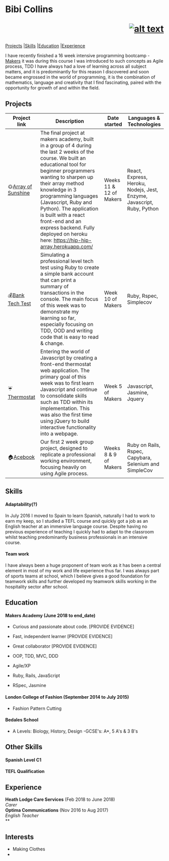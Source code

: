 # Bibi Collins  <p align="right">[![alt text][1.1]][1]</p>
 [Projects](#projects) |[Skills](#skills) |[Education](#education) |[Experience](#experience)


[1.1]: https://imgur.com/CIIhdq0.png

[1]: https://www.linkedin.com/in/bibi-collins-a51b48136/

I have recently finished a 16 week intensive programming bootcamp - [Makers](https://makers.tech/) it was during this course I was introduced to such concepts as Agile process, TDD
I have always had a love of learning across all subject matters, and it is predominantly for this reason I discovered and soon became engrossed in the world of programming, it is the combination of mathematics, language and creativity that I find fascinating, paired with the opportunity for growth of and within the field.

## Projects
| Project link | Description | Date started | Languages & Technologies | 
|--------------|-------------|--------------|--------------------------|
| :sun_with_face:[Array of Sunshine](https://github.com/bibicollins/array_of_sunshine) | The final project at makers academy, built in a group of 4 during the last 2 weeks of the course. We built an educational tool for beginner programmers wanting to sharpen up their array method knowledge in 3 programming languages (Javascript, Ruby and Python). The application is built with a react front-end and an express backend. Fully deployed on heroku here: https://hip-hip-array.herokuapp.com/ | Weeks 11 & 12 of Makers | React, Express, Heroku, Nodejs, Jest, Enzyme, Javascript, Ruby, Python | 
| :moneybag:[Bank Tech Test](https://github.com/bibicollins/Bank_tech_test) | Simulating a professional level tech test using Ruby to create a simple bank account that can print a summary of transactions in the console. The main focus of this week was to demonstrate my learning so far, especially focusing on TDD, OOD and writing code that is easy to read & change.  | Week 10 of Makers | Ruby, Rspec, Simplecov | 
| :umbrella:[Thermostat](https://github.com/bibicollins/thermostat) |  Entering the world of Javascript by creating a front-end thermostat web application. The primary goal of this week was to first learn Javascript and continue to consolidate skills such as TDD within its implementation. This was also the first time using jQuery to build interactive functionality into a webpage.  | Week 5 of Makers | Javascript, Jasmine, Jquery | 
| :house:[Acebook](https://github.com/bibicollins/acebook-ruff-criminals) | Our first 2 week group project, designed to replicate a professional working environment, focusing heavily on using Agile process. | Weeks 8 & 9 of Makers | Ruby on Rails, Rspec, Capybara, Selenium and SimpleCov |


## Skills

#### Adaptability(?)
In July 2016 I moved to Spain to learn Spanish, naturally I had to work to earn my keep, so I studied a TEFL course and quickly got a job as an English teacher at an immersive language course. Despite having no previous experience of teaching I quickly had to adapt to the classroom whilst teaching predominantly business professionals in an intensive course.

#### Team work
I have always been a huge proponent of team work as it has been a central element in most of my work and life experience thus far. I was always part of sports teams at school, which I believe gives a good foundation for teamwork skills and further developed my teamwork skills working in the hospitality sector after school.


#### 



## Education

#### Makers Academy (June 2018 to end_date)

- Curious and passionate about code. [PROVIDE EVIDENCE]
- Fast, independent learner [PROVIDE EVIDENCE]
- Great collaborator [PROVIDE EVIDENCE]

- OOP, TDD, MVC, DDD
- Agile/XP
- Ruby, Rails, JavaScript
- RSpec, Jasmine

#### London College of Fashion (September 2014 to July 2015)
- Fashion Pattern Cutting

#### Bedales School
- A Levels: Biology, History, Design
-GCSE's: A*, 5 A's & 3 B's


## Other Skills

#### Spanish Level C1
#### TEFL Qualification

## Experience

**Heath Lodge Care Services** (Feb 2018 to June 2018)    
*Carer*  
**Optima Communications** (Nov 2016 to Aug 2017)   
*English Teacher*  
**

## Interests
- Making Clothes 
- 
